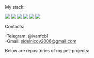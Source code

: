 My stack:

<img src="https://img.shields.io/badge/JavaScript-black?style=for-the-badge&logo=javascript&logoColor=yellow"/> <img src="https://img.shields.io/badge/HTML5-black?style=for-the-badge&logo=html5&logoColor=red"/> <img src="https://img.shields.io/badge/CSS3-black?style=for-the-badge&logo=css3&logoColor=1572B6"/> <img src="https://img.shields.io/badge/Gulp-black?style=for-the-badge&logo=gulp&logoColor=red"/> <img src="https://img.shields.io/badge/SASS/SCSS-black?style=for-the-badge&logo=sass&logoColor=CC6699"/> <img src='https://img.shields.io/badge/React-black?style=for-the-badge&logo=react&logoColor=blue' />

Contacts: 

-Telegram: @ivanfcb1 <br> 
-Gmail: sidelnicov2006@gmail.com

Below are repositories of my pet-projects:
   

